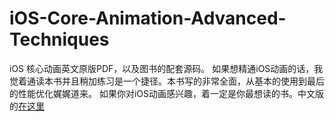 # iOS-Core-Animation-Advanced-Techniques
iOS 核心动画英文原版PDF，以及图书的配套源码。
如果想精通iOS动画的话，我觉着通读本书并且稍加练习是一个捷径。本书写的非常全面，从基本的使用到最后的性能优化娓娓道来。
如果你对iOS动画感兴趣，着一定是你最想读的书。中文版的[在这里](https://github.com/AttackOnDobby/iOS-Core-Animation-Advanced-Techniques)
